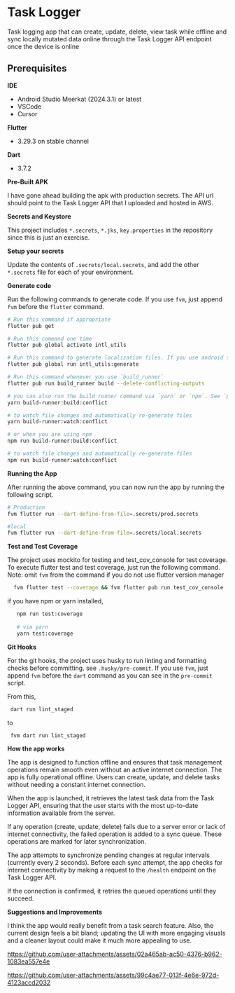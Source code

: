 # Task Logger

Task logging app that can create, update, delete, view task while offline and sync locally mutated data online through the Task Logger API endpoint once the device is online

## Prerequisites

**IDE**
 - Android Studio Meerkat (2024.3.1) or latest
 - VSCode
 - Cursor

**Flutter**
- 3.29.3 on stable channel

**Dart**
- 3.7.2

**Pre-Built APK**

I have gone ahead building the apk with production secrets. The API url should point to the Task Logger API that I uploaded and hosted in AWS.


**Secrets and Keystore**

This project includes `*.secrets`, `*.jks`, `key.properties` in the repository since this is just an exercise.

**Setup your secrets**

Update the contents of `.secrets/local.secrets`, and add the other `*.secrets` file for each of your environment.

**Generate code**

Run the following commands to generate code. If you use `fvm`, just append `fvm` before the `flutter` command.

```sh
# Run this command if appropriate
flutter pub get

# Run this command one time
flutter pub global activate intl_utils

# Run this command to generate localization files. If you use android studio `Flutter Intl` plugin, you can skip this step.
flutter pub global run intl_utils:generate

# Run this command whenever you use `build_runner`
flutter pub run build_runner build --delete-conflicting-outputs

# you can also run the build_runner command via `yarn` or `npm`. See `package.json` 
yarn build-runner:build:conflict

# to watch file changes and automatically re-generate files
yarn build-runner:watch:conflict

# or when you are using npm
npm run build-runner:build:conflict

# to watch file changes and automatically re-generate files
npm run build-runner:watch:conflict
```

**Running the App**

After running the above command, you can now run the app by running the following script.

```sh
# Production
fvm flutter run --dart-define-from-file=.secrets/prod.secrets

#local
fvm flutter run --dart-define-from-file=.secrets/local.secrets
```


**Test and Test Coverage**

The project uses mockito for testing and test_cov_console for test coverage.
To execute flutter test and test coverage, just run the following command.
Note: omit `fvm` from the command if you do not use flutter version manager

```sh
  fvm flutter test --coverage && fvm flutter pub run test_cov_console
```

if you have npm or yarn installed,

```sh
   npm run test:coverage
   
   # via yarn
   yarn test:coverage
```

**Git Hooks**

For the git hooks, the project uses husky to run linting and formatting checks before committing. see `.husky/pre-commit`.
If you use `fvm`, just append `fvm` before the `dart` command as you can see in the `pre-commit` script.

From this,
```sh
 dart run lint_staged
```

to

```sh
 fvm dart run lint_staged
```

**How the app works**

The app is designed to function offline and ensures that task management operations remain smooth even without an active internet connection. The app is fully operational offline. Users can create, update, and delete tasks without needing a constant internet connection.

When the app is launched, it retrieves the latest task data from the Task Logger API, ensuring that the user starts with the most up-to-date information available from the server.

If any operation (create, update, delete) fails due to a server error or lack of internet connectivity, the failed operation is added to a sync queue. These operations are marked for later synchronization.

The app attempts to synchronize pending changes at regular intervals (currently every 2 seconds). Before each sync attempt, the app checks for internet connectivity by making a request to the `/health` endpoint on the Task Logger API.

If the connection is confirmed, it retries the queued operations until they succeed.

**Suggestions and Improvements**

I think the app would really benefit from a task search feature. Also, the current design feels a bit bland; updating the UI with more engaging visuals and a cleaner layout could make it much more appealing to use.


https://github.com/user-attachments/assets/02a465ab-ac50-4376-b962-1083ea557e4e



https://github.com/user-attachments/assets/99c4ae77-013f-4e6e-972d-4123accd2032



